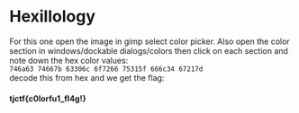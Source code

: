 # Hexillology

For this one open the image in gimp select color picker. 
Also open the color section in windows/dockable dialogs/colors then click on each section and note down the hex color values:    
`746a63 74667b 63306c 6f7266 75315f 666c34 67217d`  
decode this from hex and we get the flag:  
#### tjctf{c0lorfu1_fl4g!}
